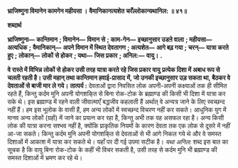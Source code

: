 **भ्राजिष्णुना विमानेन कामगेन महीयसा ।** **वैमानिकानत्यशेत चरँल्लोकान्यथानिल: ॥ ४१॥** 

**शब्दार्थ** 

**भ्राजिष्णुना—** **कान्तिमान** **; विमानेन—** **विमान से** **; काम-गेन—** **इच्छानुसार उडऩे वाला** **; महीयसा—** **अत्यधिक** **;** **वैमानिकान्—** **अपने विमान में स्थित देवतागण** **; अत्यशेत—** **आगे बढ़ गया** **; चरन्—** **यात्रा करते हुए** **; लोकान्—** **लोकों** **से होकर** **; यथा—** **जिस प्रकार** **; अनिल:—** **वायु।** **.** 

**वे रास्ते में विभिन्न लोकों से होकर उसी तरह यात्रा करते रहे जिस प्रकार वायु** **प्रत्येक दिशा में अबाध रूप से चलती रहती है। उसी महान् तथा कान्तिमान हवाई-प्रासाद** **में, जो उनकी इच्छानुसार उड़ सकता था, बैठकर वे देवताओं से बाजी मार ले गये।** **तात्पर्य :** देवताओं द्वारा निवसित लोक अपनी-अपनी कक्ष्याओं तक ही सीमित रहते हैं, किन्तु कर्दम मुनि अपनी योगशकि्त से बिना रोक-टोक के ब्रह्माण्ड की किसी भी दिशा में यात्रा कर सके थे। इस ब्रह्माण्ड में रहने वाली जीवात्माएँ बद्धजीव कहलाती हैं अर्थात् वे अन्यत्र जाने के लिए स्वच्छन्द नहीं हैं। हम इस भूलोक के वासी हैं, हम अन्य लोकों में स्वच्छन्द विचरण नहीं कर सकते। आधुनिक युग में मानव अन्य लोकों (ग्रहों) में जाने का प्रयत्न कर रहा है, किन्तु अभी तक वह असफल रहा है। अन्य किसी लोक की यात्रा करना सश्भव नहीं है, क्योंकि प्राकृतिक नियमों के कारण देवता तक एक लोक से दूसरे में नहीं आ-जा सकते। किन्तु कर्दम मुनि अपनी योगशकि्त से देवताओं से भी आगे निकल गये थे और वे समस्त दिशाओं में आकाश में यात्रा कर सकते थे। यहाँ पर दी गई उपमा सटीक है। *यथा अनिल:*  शब्द इस बात का सूचक है कि वायु बिना रोक-टोक के कहीं भी विचर सकती है, उसी तरह से कर्दम मुनि भी ब्रह्माण्ड की समस्त दिशाओं में भ्रमण कर रहे थे।  